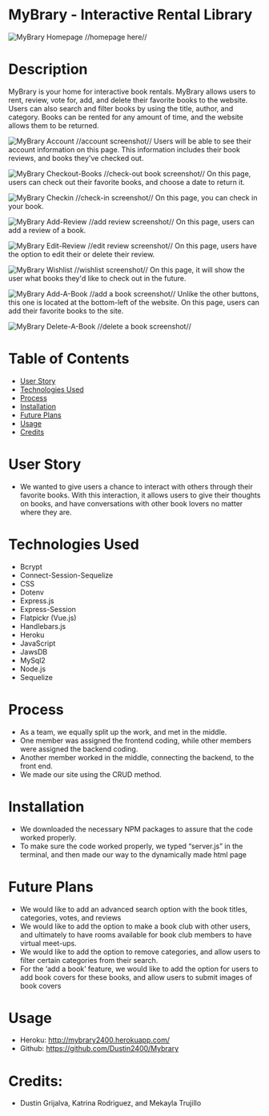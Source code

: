 # MyBrary - Interactive Rental Library

![MyBrary Homepage]() //homepage here//

# Description
MyBrary is your home for interactive book rentals.  MyBrary allows users to rent, review, vote for, add, and delete their favorite books to the website.  Users can also search and filter books by using the title, author, and category. Books can be rented for any amount of time, and the website allows them to be returned. 

![MyBrary Account]() //account screenshot//
Users will be able to see their account information on this page. This information includes their book reviews, and books they've checked out.

![MyBrary Checkout-Books]() //check-out book screenshot//
On this page, users can check out their favorite books, and choose a date to return it.

![MyBrary Checkin]() //check-in screenshot// 
On this page, you can check in your book. 

![MyBrary Add-Review]() //add review screenshot//
On this page, users can add a review of a book.

![MyBrary Edit-Review]() //edit review screenshot//
On this page, users have the option to edit their or delete their review. 

![MyBrary Wishlist]() //wishlist screenshot//
On this page, it will show the user what books they'd like to check out in the future. 

![MyBrary Add-A-Book]() //add a book screenshot//
Unlike the other buttons, this one is located at the bottom-left of the website. On this page, users can add their favorite books to the site. 

![MyBrary Delete-A-Book]() //delete a book screenshot//
 

# Table of Contents
- [User Story](#User-Story)
- [Technologies Used](#Technologies-Used)
- [Process](#Process)
- [Installation](#Installation)
- [Future Plans](#Future-Plans)
- [Usage](#Usage)
- [Credits](#Credits) 

# User Story
* We wanted to give users a chance to interact with others through their favorite books. With this interaction, it allows users to give their thoughts on books, and have conversations with other book lovers no matter where they are. 

# Technologies Used
* Bcrypt
* Connect-Session-Sequelize
* CSS
* Dotenv
* Express.js
* Express-Session
* Flatpickr (Vue.js)
* Handlebars.js
* Heroku
* JavaScript
* JawsDB
* MySql2
* Node.js 
* Sequelize

# Process
* As a team, we equally split up the work, and met in the middle. 
* One member was assigned the frontend coding, while other members were assigned the backend coding.
* Another member worked in the middle, connecting the backend, to the front end. 
* We made our site using the CRUD method. 

# Installation
* We downloaded the necessary NPM packages to assure that the code worked properly. 
* To make sure the code worked properly, we typed “server.js” in the terminal, and then made our way to the dynamically made html page

# Future Plans
* We would like to add an advanced search option with the book titles, categories, votes, and reviews
* We would like to add the option to make a book club with other users, and ultimately to have rooms available for book club members to have virtual meet-ups. 
* We would like to add the option to remove categories, and allow users to filter certain categories from their search.
* For the ‘add a book’ feature, we would like to add the option for users to add book covers for these books, and allow users to submit images of book covers

# Usage
* Heroku: http://mybrary2400.herokuapp.com/
* Github: https://github.com/Dustin2400/Mybrary

# Credits: 
* Dustin Grijalva, Katrina Rodriguez, and Mekayla Trujillo
